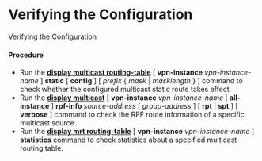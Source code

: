 Verifying the Configuration
===========================

Verifying the Configuration

#### Procedure

* Run the [**display multicast routing-table**](cmdqueryname=display+multicast+routing-table) [ **vpn-instance** *vpn-instance-name* ] **static** [ **config** ] [ *prefix* { *mask* | *masklength* } ] command to check whether the configured multicast static route takes effect.
* Run the [**display multicast**](cmdqueryname=display+multicast) [ **vpn-instance** *vpn-instance-name* | **all-instance** ] **rpf-info** *source-address* [ *group-address* ] [ **rpt** | **spt** ] [ **verbose** ] command to check the RPF route information of a specific multicast source.
* Run the [**display mrt routing-table**](cmdqueryname=display+mrt+routing-table) [ **vpn-instance** *vpn-instance-name* ] **statistics** command to check statistics about a specified multicast routing table.